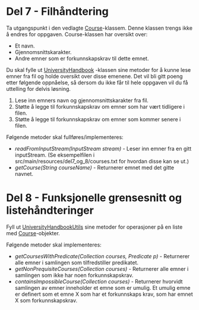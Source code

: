 # Del 7 - Filhåndtering


Ta utgangspunkt i den vedlagte [Course](Course.java)-klassem. Denne klassen trengs ikke å endres for oppgaven. Course-klassen har oversikt over:

- Et navn.
- Gjennomsnittskarakter.
- Andre emner som er forkunnskapskrav til dette emnet.

Du skal fylle ut [UniversityHandbook](UniversityHandbook.java) -klassen sine metoder for å kunne lese emner fra fil og holde oversikt over disse emenene. Det vil bli gitt poeng etter følgende oppnåelse, så dersom du ikke får til hele oppgaven vil du få uttelling for delvis løsning.  

1. Lese inn emners navn og gjennomsnittskarakter fra fil. 
2. Støtte å legge til forkunnskapskrav om emner som har vært tidligere i filen. 
3. Støtte å legge til forkunnskapskrav om emner som kommer senere i filen. 

Følgende metoder skal fullføres/implementeres:
- *readFromInputStream(InputStream stream)* - Leser inn emner fra en gitt inputStream. (Se eksempelfilen i src/main/resources/del7_og_8/courses.txt for hvordan disse kan se ut.)
- *getCourse(String courseName)* - Returnerer emnet med det gitte navnet.


# Del 8 - Funksjonelle grensesnitt og listehåndteringer 

Fyll ut [UniversityHandbookUtils](UniversityHandbookUtils.java) sine metoder for operasjoner på en liste med [Course](Course.java)-objekter.

Følgende metoder skal implementeres: 

- *getCoursesWithPredicate(Collection<Course> courses, Predicate<Course> p)* - Returnerer alle emner i samlingen som tilfredstiller predikatet. 
- *getNonPrequisiteCourses(Collection<Course> courses)* - Returnerer alle emner i samlingen som ikke har noen forkunnskapskrav. 
- *containsImpossibleCourse(Collection<Course> courses)* - Returnerer hvorvidt samlingen av emner inneholder et emne som er umulig. 
    Et umulig emne er definert som et emne X som har et forkunnskaps krav, som har emnet X som forkunnskapskrav.